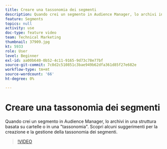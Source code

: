 ```yaml
---
title: Creare una tassonomia dei segmenti
description: Quando crei un segmento in Audience Manager, lo archivi in una struttura basata su cartelle o in una "tassonomia". Scopri alcuni suggerimenti per la creazione e la gestione della tassonomia dei segmenti.
feature: Segments
topics: null
activity: use
doc-type: feature video
team: Technical Marketing
thumbnail: 37909.jpg
kt: 5933
role: User
level: Beginner
exl-id: aa00b640-0b52-4c11-9165-9d73c78e77bf
source-git-commit: 7c0d2c510851c3bae949b62dfa361d85f27e682e
workflow-type: tm+mt
source-wordcount: '66'
ht-degree: 0%

---
```


# Creare una tassonomia dei segmenti

Quando crei un segmento in Audience Manager, lo archivi in una struttura basata su cartelle o in una &quot;tassonomia&quot;. Scopri alcuni suggerimenti per la creazione e la gestione della tassonomia dei segmenti.

>[!VIDEO](https://video.tv.adobe.com/v/326865/?quality=12&learn=on&captions=ita)
